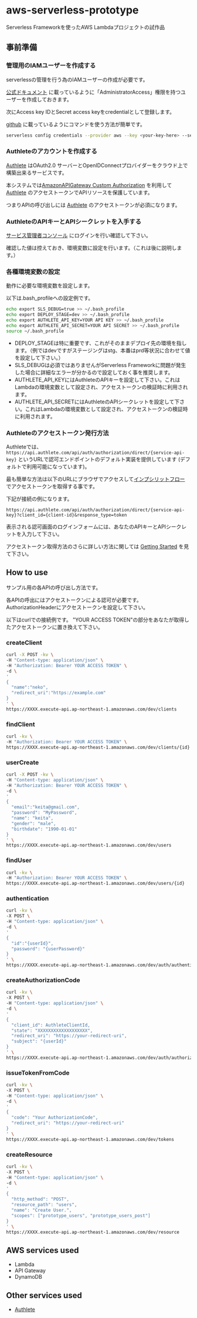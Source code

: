 # aws-serverless-prototype
Serverless Frameworkを使ったAWS Lambdaプロジェクトの試作品

## 事前準備

### 管理用のIAMユーザーを作成する
serverlessの管理を行う為のIAMユーザーの作成が必要です。

[公式ドキュメント](https://serverless.com/framework/docs/providers/aws/guide/credentials/) に載っているように「AdministratorAccess」権限を持つユーザーを作成しておきます。

次にAccess key IDとSecret access keyをcredentialとして登録します。

[github](https://github.com/serverless/serverless/blob/master/docs/providers/aws/guide/credentials.md) に載っているようにコマンドを使う方法が簡単です。

```bash
serverless config credentials --provider aws --key <your-key-here> --secret <your-secret-key-here>
```

### Authleteのアカウントを作成する
[Authlete](https://www.authlete.com) はOAuth2.0 サーバーとOpenIDConnectプロバイダーをクラウド上で構築出来るサービスです。

本システムでは[AmazonAPIGateway Custom Authorization](http://docs.aws.amazon.com/ja_jp/apigateway/latest/developerguide/use-custom-authorizer.html) を利用して[Authlete](https://www.authlete.com) のアクセストークンでAPIリソースを保護しています。

つまりAPIの呼び出しには [Authlete](https://www.authlete.com) のアクセストークンが必須になります。

### AuthleteのAPIキーとAPIシークレットを入手する

[サービス管理者コンソール](https://so.authlete.com/accounts/login?locale=ja) にログインを行い確認して下さい。

確認した値は控えておき、環境変数に設定を行います。（これは後に説明します。）

### 各種環境変数の設定

動作に必要な環境変数を設定します。

以下は.bash_profileへの設定例です。

```bash
echo export SLS_DEBUG=true >> ~/.bash_profile
echo export DEPLOY_STAGE=dev >> ~/.bash_profile
echo export AUTHLETE_API_KEY=YOUR API KEY >> ~/.bash_profile
echo export AUTHLETE_API_SECRET=YOUR API SECRET >> ~/.bash_profile
source ~/.bash_profile
```

- DEPLOY_STAGEは特に重要です、これがそのままデプロイ先の環境を指します。（例ではdevですがステージングはstg、本番はprd等状況に合わせて値を設定して下さい。）
- SLS_DEBUGは必須ではありませんがServerless Frameworkに問題が発生した場合に詳細なエラーが分かるので設定しておく事を推奨します。
- AUTHLETE_API_KEYにはAuthleteのAPIキーを設定して下さい。これはLambdaの環境変数として設定され、アクセストークンの検証時に利用されます。
- AUTHLETE_API_SECRETにはAuthleteのAPIシークレットを設定して下さい。これはLambdaの環境変数として設定され、アクセストークンの検証時に利用されます。


### Authleteのアクセストークン発行方法

Authleteでは、```https://api.authlete.com/api/auth/authorization/direct/{service-api-key}``` というURLで認可エンドポイントのデフォルト実装を提供しています (デフォルトで利用可能になっています)。

最も簡単な方法は以下のURLにブラウザでアクセスして[インプシリットフロー](https://tools.ietf.org/html/rfc6749#section-4.2) でアクセストークンを取得する事です。

下記が接続の例になります。

```
https://api.authlete.com/api/auth/authorization/direct/{service-api-key}?client_id={client-id}&response_type=token
```

表示される認可画面のログインフォームには、あなたのAPIキーとAPIシークレットを入力して下さい。

アクセストークン取得方法のさらに詳しい方法に関しては [Getting Started](https://www.authlete.com/documents/getting_started) を見て下さい。

## How to use

サンプル用の各APIの呼び出し方法です。

各APIの呼出にはアクセストークンによる認可が必要です。
AuthorizationHeaderにアクセストークンを設定して下さい。

以下はcurlでの接続例です。
"YOUR ACCESS TOKEN"の部分をあなたが取得したアクセストークンに置き換えて下さい。

### createClient

```bash
curl -X POST -kv \
-H "Content-type: application/json" \
-H "Authorization: Bearer YOUR ACCESS TOKEN" \
-d \
'
{
  "name":"neko",
  "redirect_uri":"https://example.com"
}
' \
https://XXXX.execute-api.ap-northeast-1.amazonaws.com/dev/clients
```

### findClient

```bash
curl -kv \
-H "Authorization: Bearer YOUR ACCESS TOKEN" \
https://XXXX.execute-api.ap-northeast-1.amazonaws.com/dev/clients/{id}
```

### userCreate

```bash
curl -X POST -kv \
-H "Content-type: application/json" \
-H "Authorization: Bearer YOUR ACCESS TOKEN" \
-d \
'
{
  "email":"keita@gmail.com",
  "password": "MyPassword",
  "name": "keita",
  "gender": "male",
  "birthdate": "1990-01-01"
}
' \
https://XXXX.execute-api.ap-northeast-1.amazonaws.com/dev/users
```

### findUser

```bash
curl -kv \
-H "Authorization: Bearer YOUR ACCESS TOKEN" \
https://XXXX.execute-api.ap-northeast-1.amazonaws.com/dev/users/{id}
```

### authentication

```bash
curl -kv \
-X POST \
-H "Content-type: application/json" \
-d \
'
{
  "id":"{userId}",
  "password": "{userPassword}"
}
' \
https://XXXX.execute-api.ap-northeast-1.amazonaws.com/dev/auth/authentication
```

### createAuthorizationCode

```bash
curl -kv \
-X POST \
-H "Content-type: application/json" \
-d \
'
{
  "client_id": AuthleteClientId,
  "state": "XXXXXXXXXXXXXXXXXXX",
  "redirect_uri": "https://your-redirect-uri",
  "subject": "{userId}"
}
' \
https://XXXX.execute-api.ap-northeast-1.amazonaws.com/dev/auth/authorization/code
```

### issueTokenFromCode

```bash
curl -kv \
-X POST \
-H "Content-type: application/json" \
-d \
'
{
  "code": "Your AuthorizationCode",
  "redirect_uri": "https://your-redirect-uri"
}
' \
https://XXXX.execute-api.ap-northeast-1.amazonaws.com/dev/tokens
```

### createResource

```bash
curl -kv \
-X POST \
-H "Content-type: application/json" \
-d \
'
{
  "http_method": "POST",
  "resource_path": "users",
  "name": "Create User.",
  "scopes": ["prototype_users", "prototype_users_post"]
}
' \
https://XXXX.execute-api.ap-northeast-1.amazonaws.com/dev/resource
```

## AWS services used

- Lambda
- API Gateway
- DynamoDB

## Other services used

- [Authlete](https://www.authlete.com)
